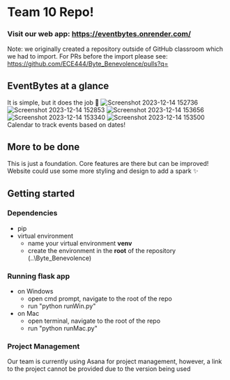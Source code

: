 # Team 10 Repo!

### Visit our web app: https://eventbytes.onrender.com/

Note: we originally created a repository outside of GitHub classroom which we had to import. For PRs before the import please see: https://github.com/ECE444/Byte_Benevolence/pulls?q=


## EventBytes at a glance
It is simple, but it does the job :information_desk_person:
![Screenshot 2023-12-14 152736](https://github.com/HarryHuCodes/EventBytes/assets/48864969/ac1eb72a-cc8d-41e6-b9a8-1e83bf83687b)
![Screenshot 2023-12-14 152853](https://github.com/HarryHuCodes/EventBytes/assets/48864969/48ed6535-e7ec-421e-b8d4-ebcfac5e8fd1)
![Screenshot 2023-12-14 153656](https://github.com/HarryHuCodes/EventBytes/assets/48864969/87ed61bc-8b05-491e-9b67-12245d7604ad)
![Screenshot 2023-12-14 153340](https://github.com/HarryHuCodes/EventBytes/assets/48864969/59ed1fb0-aae4-4d5a-8240-063ace95bfee)
![Screenshot 2023-12-14 153500](https://github.com/HarryHuCodes/EventBytes/assets/48864969/f0cea5d0-fb2d-4742-8891-ad93d03e1d03)
Calendar to track events based on dates!


## More to be done 
This is just a foundation. Core features are there but can be improved!
Website could use some more styling and design to add a spark :sparkles:

## Getting started

### Dependencies
* pip
* virtual environment
  - name your virtual environment **venv**
  - create the environment in the **root** of the repository (..\Byte_Benevolence)

### Running flask app
* on Windows
  - open cmd prompt, navigate to the root of the repo
  - run "python runWin.py"
* on Mac
  - open terminal, navigate to the root of the repo
  - run "python runMac.py"

### Project Management
Our team is currently using Asana for project management, however, a link to the project cannot be provided due to the version being used
